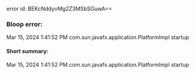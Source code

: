 error id: BEKcNddyvMg2Z3MSbSGuwA==
### Bloop error:

Mar 15, 2024 1:41:52 PM com.sun.javafx.application.PlatformImpl startup
#### Short summary: 

Mar 15, 2024 1:41:52 PM com.sun.javafx.application.PlatformImpl startup